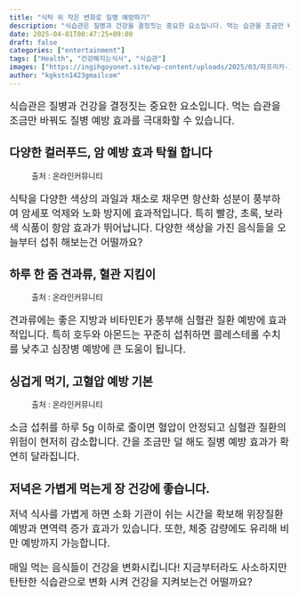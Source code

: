 ```yaml
---
title: "식탁 위 작은 변화로 질병 예방하기"
description: "식습관은 질병과 건강을 결정짓는 중요한 요소입니다. 먹는 습관을 조금만 바꿔도 질병 예방 효과를 극대화할 수 있습니다."
date: 2025-04-01T00:47:25+09:00
draft: false
categories: ["entertainment"]
tags: ["Health", "건강해지는식사", "식습관"]
images: ["https://ingihgoyonet.site/wp-content/uploads/2025/03/파프리카-1024x684.jpg", "https://ingihgoyonet.site/wp-content/uploads/2025/04/견과류-2-1024x683.jpg", "https://ingihgoyonet.site/wp-content/uploads/2025/04/소금-1024x683.jpg"]
author: "kgkstn1423gmailcom"
---
```


<p style="font-size:18px">식습관은 질병과 건강을 결정짓는 중요한 요소입니다. 먹는 습관을 조금만 바꿔도 질병 예방 효과를 극대화할 수 있습니다.</p> <h2 >다양한 컬러푸드, 암 예방 효과 탁월 합니다</h2> <figure ><img src="https://ingihgoyonet.site/wp-content/uploads/2025/03/파프리카-1024x684.jpg" alt="" style="aspect-ratio:16/9;object-fit:cover"/><figcaption >출처 : 온라인커뮤니티</figcaption></figure> <p style="font-size:18px">식탁을 다양한 색상의 과일과 채소로 채우면 항산화 성분이 풍부하여 암세포 억제와 노화 방지에 효과적입니다. 특히 빨강, 초록, 보라색 식품이 항암 효과가 뛰어납니다. 다양한 색상을 가진 음식들을 오늘부터 섭취 해보는건 어떨까요?</p> <h2 >하루 한 줌 견과류, 혈관 지킴이</h2> <figure ><img src="https://ingihgoyonet.site/wp-content/uploads/2025/04/견과류-2-1024x683.jpg" alt="" style="aspect-ratio:16/9;object-fit:cover"/><figcaption >출처 : 온라인커뮤니티</figcaption></figure> <p style="font-size:18px">견과류에는 좋은 지방과 비타민E가 풍부해 심혈관 질환 예방에 효과적입니다. 특히 호두와 아몬드는 꾸준히 섭취하면 콜레스테롤 수치를 낮추고 심장병 예방에 큰 도움이 됩니다.</p> <h2 >싱겁게 먹기, 고혈압 예방 기본</h2> <figure ><img src="https://ingihgoyonet.site/wp-content/uploads/2025/04/소금-1024x683.jpg" alt="" style="aspect-ratio:16/9;object-fit:cover"/><figcaption >출처 : 온라인커뮤니티</figcaption></figure> <p style="font-size:18px">소금 섭취를 하루 5g 이하로 줄이면 혈압이 안정되고 심혈관 질환의 위험이 현저히 감소합니다. 간을 조금만 덜 해도 질병 예방 효과가 확연히 달라집니다.</p> <h2 >저녁은 가볍게 먹는게 장 건강에 좋습니다.</h2> <p style="font-size:18px">저녁 식사를 가볍게 하면 소화 기관이 쉬는 시간을 확보해 위장질환 예방과 면역력 증가 효과가 있습니다. 또한, 체중 감량에도 유리해 비만 예방까지 가능합니다.</p> <p style="font-size:18px">매일 먹는 음식들이 건강을 변화시킵니다! 지금부터라도 사소하지만 탄탄한 식습관으로 변화 시켜 건강을 지켜보는건 어떨까요?</p>